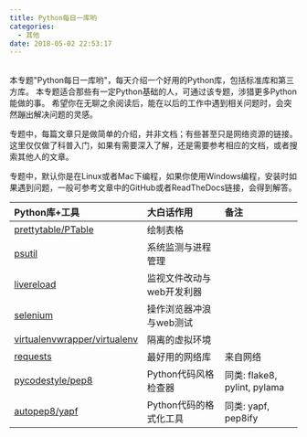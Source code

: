 ```yaml
---
title: Python每日一库哟
categories:
  - 其他
date: 2018-05-02 22:53:17
---
```


<br>
本专题"Python每日一库哟"，每天介绍一个好用的Python库，包括标准库和第三方库。
本专题适合那些有一定Python基础的人，可通过该专题，涉猎更多Python能做的事。
希望你在无聊之余阅读后，能在以后的工作中遇到相关问题时，会突然蹦出解决问题的灵感。

专题中，每篇文章只是做简单的介绍，并非文档；有些甚至只是网络资源的链接。
这里仅仅做了科普入门，如果有需要深入了解，还是需要参考相应的文档，或者搜索其他人的文章。

专题中，默认你是在Linux或者Mac下编程，如果你使用Windows编程，安装时如果遇到问题，一般可参考文章中的GitHub或者ReadTheDocs链接，会得到解答。

|  Python库+工具  |  大白话作用 |     备注     |
|:----------------|:------------|:-------------|
| [prettytable/PTable](./prettytable.html) | 绘制表格 |  |
| [psutil](./psutil.html)                  | 系统监测与进程管理   |  |
| [livereload](./livereload.html)          | 监视文件改动与web开发利器 |  |
| [selenium](./selenium.html)              | 操作浏览器冲浪与web测试 |  |
| [virtualenvwrapper/virtualenv](./virtualenvwrapper.html)  |  隔离的虚拟环境  |  |
| [requests](http://docs.python-requests.org/zh_CN/latest/user/quickstart.html)   |  最好用的网络库  |  来自网络  |
| [pycodestyle/pep8](./pycodestyle.html)   | Python代码风格检查器    |  同类: flake8, pylint, pylama  |
| [autopep8/yapf](./autopep8.html)              | Python代码的格式化工具  |  同类: yapf, pep8ify   |
